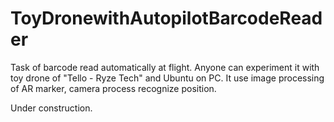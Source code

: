 # ToyDronewithAutopilotBarcodeReader
Task of barcode read automatically at flight. Anyone can experiment it with toy drone of "Tello - Ryze Tech" and Ubuntu on PC. It use image processing of AR marker, camera process recognize position.

Under construction.

